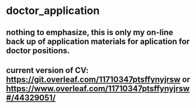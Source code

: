# doctor_application
## nothing to emphasize, this is only my on-line back up of application materials for aplication for doctor positions.
## current version of CV: https://git.overleaf.com/11710347ptsffynyjrsw or https://www.overleaf.com/11710347ptsffynyjrsw#/44329051/
